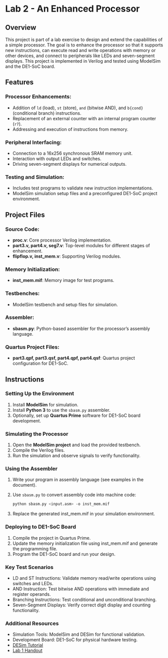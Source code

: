 # Lab 2 - An Enhanced Processor

## Overview
This project is part of a lab exercise to design and extend the capabilities of a simple processor. The goal is to enhance the processor so that it supports new instructions, can execute read and write operations with memory or other devices, and connect to peripherals like LEDs and seven-segment displays. This project is implemented in Verilog and tested using ModelSim and the DE1-SoC board.

## Features

### **Processor Enhancements:**
- Addition of `ld` (load), `st` (store), `and` (bitwise AND), and `b{cond}` (conditional branch) instructions.
- Replacement of an external counter with an internal program counter (`r7`).
- Addressing and execution of instructions from memory.

### **Peripheral Interfacing:**
- Connection to a 16x256 synchronous SRAM memory unit.
- Interaction with output LEDs and switches.
- Driving seven-segment displays for numerical outputs.

### **Testing and Simulation:**
- Includes test programs to validate new instruction implementations.
- ModelSim simulation setup files and a preconfigured DE1-SoC project environment.

## Project Files

### **Source Code:**
- **proc.v**: Core processor Verilog implementation.
- **part3.v, part4.v, seg7.v**: Top-level modules for different stages of enhancement.
- **flipflop.v, inst_mem.v**: Supporting Verilog modules.

### **Memory Initialization:**
- **inst_mem.mif**: Memory image for test programs.

### **Testbenches:**
- ModelSim testbench and setup files for simulation.

### **Assembler:**
- **sbasm.py**: Python-based assembler for the processor’s assembly language.

### **Quartus Project Files:**
- **part3.qpf, part3.qsf, part4.qpf, part4.qsf**: Quartus project configuration for DE1-SoC.

## Instructions

### **Setting Up the Environment**
1. Install **ModelSim** for simulation.
2. Install **Python 3** to use the `sbasm.py` assembler.
3. Optionally, set up **Quartus Prime** software for DE1-SoC board development.

### **Simulating the Processor**
1. Open the **ModelSim project** and load the provided testbench.
2. Compile the Verilog files.
3. Run the simulation and observe signals to verify functionality.

### **Using the Assembler**
1. Write your program in assembly language (see examples in the document).
2. Use `sbasm.py` to convert assembly code into machine code:
   
   ```bash
   python sbasm.py <input.asm> -o inst_mem.mif
   ```
4. Replace the generated inst_mem.mif in your simulation environment.

### **Deploying to DE1-SoC Board**
1. Compile the project in Quartus Prime.
2. Update the memory initialization file using inst_mem.mif and generate the programming file.
3. Program the DE1-SoC board and run your design.

### **Key Test Scenarios**
- LD and ST Instructions: Validate memory read/write operations using switches and LEDs.
- AND Instruction: Test bitwise AND operations with immediate and register operands.
- Branching Instructions: Test conditional and unconditional branching.
- Seven-Segment Displays: Verify correct digit display and counting functionality.

### **Additional Resources**
- Simulation Tools: ModelSim and DESim for functional validation.
- Development Board: DE1-SoC for physical hardware testing.
- [DESim Tutorial](./DESim_Tutorial.pdf)
- [Lab 1 Handout](./Lab1_Handout.pdf)

